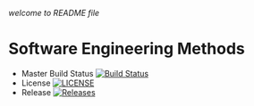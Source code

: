 *welcome to README file*
# Software Engineering Methods

- Master Build Status [![Build Status](https://travis-ci.org/kevin-chalmers/sem.svg?branch=master)](https://travis-ci.org/PrincessC96/sem)
- License [![LICENSE](https://img.shields.io/github/license/kevin-chalmers/sem.svg?style=flat-square)](https://github.com/PrincessC96/sem/blob/master/LICENSE)
- Release [![Releases](https://img.shields.io/github/release/kevin-chalmers/sem/all.svg?style=flat-square)](https://github.com/PrincessC96/sem/releases)